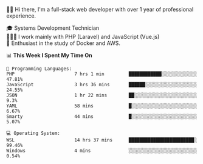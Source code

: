 🧑🏻 Hi there, I'm a full-stack web developer with over 1 year of professional experience.

🎓 Systems Development Technician<br/>
🧑🏻‍💻 I work mainly with PHP (Laravel) and JavaScript (Vue.js)<br/>
📘 Enthusiast in the study of Docker and AWS.<br/>

<!--START_SECTION:waka-->
📊 **This Week I Spent My Time On** 

```text
💬 Programming Languages: 
PHP                      7 hrs 1 min         ████████████░░░░░░░░░░░░░   47.81% 
JavaScript               3 hrs 36 mins       ██████░░░░░░░░░░░░░░░░░░░   24.55% 
JSON                     1 hr 22 mins        ██░░░░░░░░░░░░░░░░░░░░░░░   9.3% 
YAML                     58 mins             █░░░░░░░░░░░░░░░░░░░░░░░░   6.67% 
Smarty                   44 mins             █░░░░░░░░░░░░░░░░░░░░░░░░   5.07%

💻 Operating System: 
WSL                      14 hrs 37 mins      ████████████████████████░   99.46% 
Windows                  4 mins              ░░░░░░░░░░░░░░░░░░░░░░░░░   0.54%

```


<!--END_SECTION:waka-->
